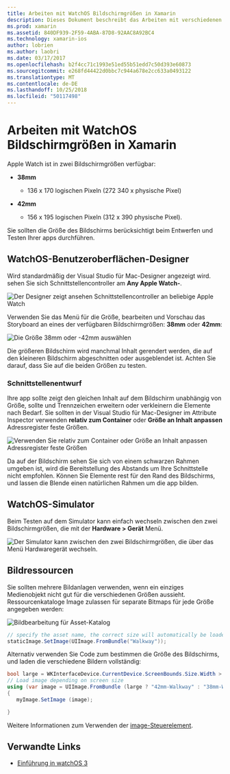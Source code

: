 ```yaml
---
title: Arbeiten mit WatchOS Bildschirmgrößen in Xamarin
description: Dieses Dokument beschreibt das Arbeiten mit verschiedenen Bildschirmgrößen von WatchOS. Es wird erläutert, die WatchOS-Benutzeroberflächen-Designer, der WatchOS-Simulator und Bildressourcen.
ms.prod: xamarin
ms.assetid: 840DF939-2F59-4ABA-87D8-92AAC8A92BC4
ms.technology: xamarin-ios
author: lobrien
ms.author: laobri
ms.date: 03/17/2017
ms.openlocfilehash: b2f4cc71c1993e51ed55b51edd7c50d393e60873
ms.sourcegitcommit: e268fd44422d0bbc7c944a678e2cc633a0493122
ms.translationtype: MT
ms.contentlocale: de-DE
ms.lasthandoff: 10/25/2018
ms.locfileid: "50117498"
---
```

# <a name="working-with-watchos-screen-sizes-in-xamarin"></a>Arbeiten mit WatchOS Bildschirmgrößen in Xamarin

Apple Watch ist in zwei Bildschirmgrößen verfügbar:

- **38mm**
  - 136 x 170 logischen Pixeln (272 340 x physische Pixel)

- **42mm**
  - 156 x 195 logischen Pixeln (312 x 390 physische Pixel).

Sie sollten die Größe des Bildschirms berücksichtigt beim Entwerfen und Testen Ihrer apps durchführen.

## <a name="watchos-interface-designer"></a>WatchOS-Benutzeroberflächen-Designer

Wird standardmäßig der Visual Studio für Mac-Designer angezeigt wird. sehen Sie sich Schnittstellencontroller am **Any Apple Watch-**.

![](screen-sizes-images/screen-any-sml.png "Der Designer zeigt ansehen Schnittstellencontroller an beliebige Apple Watch")

Verwenden Sie das Menü für die Größe, bearbeiten und Vorschau das Storyboard an eines der verfügbaren Bildschirmgrößen: **38mm** oder **42mm**:

![](screen-sizes-images/screen-menu-sml.png "Die Größe 38mm oder -42mm auswählen")

Die größeren Bildschirm wird manchmal Inhalt gerendert werden, die auf den kleineren Bildschirm abgeschnitten oder ausgeblendet ist.
Achten Sie darauf, dass Sie auf die beiden Größen zu testen.


### <a name="interface-design"></a>Schnittstellenentwurf

Ihre app sollte zeigt den gleichen Inhalt auf dem Bildschirm unabhängig von Größe, sollte und Trennzeichen erweitern oder verkleinern die Elemente nach Bedarf. Sie sollten in der Visual Studio für Mac-Designer im Attribute Inspector verwenden **relativ zum Container** oder **Größe an Inhalt anpassen** Adressregister feste Größen.

![](screen-sizes-images/sizeattributepanel-sml.png "Verwenden Sie relativ zum Container oder Größe an Inhalt anpassen Adressregister feste Größen")

Da auf der Bildschirm sehen Sie sich von einem schwarzen Rahmen umgeben ist, wird die Bereitstellung des Abstands um Ihre Schnittstelle nicht empfohlen. Können Sie Elemente rest für den Rand des Bildschirms, und lassen die Blende einen natürlichen Rahmen um die app bilden.


## <a name="watchos-simulator"></a>WatchOS-Simulator

Beim Testen auf dem Simulator kann einfach wechseln zwischen den zwei Bildschirmgrößen, die mit der **Hardware > Gerät** Menü.

![](screen-sizes-images/simulator.png "Der Simulator kann zwischen den zwei Bildschirmgrößen, die über das Menü Hardwaregerät wechseln.")


## <a name="image-resources"></a>Bildressourcen

Sie sollten mehrere Bildanlagen verwenden, wenn ein einziges Medienobjekt nicht gut für die verschiedenen Größen aussieht. Ressourcenkataloge Image zulassen für separate Bitmaps für jede Größe angegeben werden:

![](screen-sizes-images/images-xcassets.png "Bildbearbeitung für Asset-Katalog")

```csharp
// specify the asset name, the correct size will automatically be loaded
staticImage.SetImage(UIImage.FromBundle("Walkway"));
```

Alternativ verwenden Sie Code zum bestimmen die Größe des Bildschirms, und laden die verschiedene Bildern vollständig:

```csharp
bool large = WKInterfaceDevice.CurrentDevice.ScreenBounds.Size.Width > 136.0;
// Load image depending on screen size
using (var image = UIImage.FromBundle (large ? "42mm-Walkway" : "38mm-Walkway"))
{
   myImage.SetImage (image);

}
```

Weitere Informationen zum Verwenden der [image-Steuerelement](~/ios/watchos/user-interface/image.md).



## <a name="related-links"></a>Verwandte Links

- [Einführung in watchOS 3](~/ios/watchos/platform/introduction-to-watchos3/index.md)
